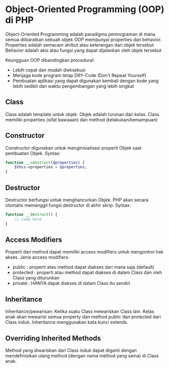 # Object-Oriented Programming (OOP) di PHP

Object-Oriented Programming adalah paradigma pemrograman di mana semua diibaratkan sebuah objek
OOP mempunyai properties dan behavior.
Properties adalah semacam atribut atau keterangan dari objek tersebut
Behavior adalah aksi atau fungsi yang dapat dijalankan oleh objek tersebut

Keungguan OOP dibandingkan procedural:
- Lebih cepat dan mudah dieksekusi
- Menjaga kode program tetap DRY-Code (Don't Repeat Yourself)
- Pembuatan aplikasi yang dapat digunakan kembali dengan kode yang lebih sedikit dan waktu pengembangan yang lebih singkat

## Class

Class adalah template untuk objek. Objek adalah turunan dari kelas.
Class memiliki properties (sifat bawaaan) dan method (kelakukan/kemampuan)

## Constructor

Constructor digunakan untuk menginisialisasi properti Objek saat pembuatan Objek.
Syntax:
```php
function __construct($properties) {
    $this->properties = $properties;
}
```

## Destructor

Destructor berfungsi untuk menghancurkan Objek. PHP akan secara otomatis memanggil fungsi destructor di akhir skrip.
Syntax:
```php
function __destruct() {
    // code here
}
```
## Access Modifiers

Properti dan method dapat memiliki access modifiers untuk mengontrol hak akses.
Jenis access modifiers:
- public : properti atau method dapat diakses dari mana saja (default)
- protected : properti atau method dapat diakses di dalam Class dan oleh Class yang diturunkan
- private : HANYA dapat diakses di dalam Class itu sendiri

## Inheritance

Inheritance/pewarisan: Ketika suatu Class mewariskan Class lain.
Kelas anak akan mewarisi semua property dan method public dan protected dari Class induk.
Inheritance menggunakan kata kunci extends.

## Overriding Inherited Methods

Method yang diwariskan dari Class induk dapat diganti dengan mendefinisikan ulang method (dengan nama method yang sama) di Class anak.